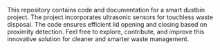 This repository contains code and documentation for a smart dustbin project. The project incorporates ultrasonic sensors for touchless waste disposal. The code ensures efficient lid opening and closing based on proximity detection. Feel free to explore, contribute, and improve this innovative solution for cleaner and smarter waste management.
